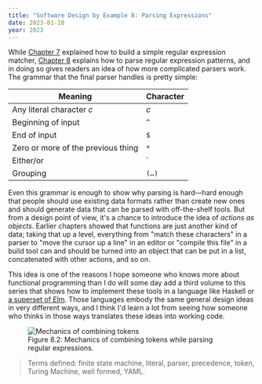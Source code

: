 ```yaml
---
title: "Software Design by Example 8: Parsing Expressions"
date: 2023-01-10
year: 2023
---
```


While [Chapter 7][sdxjs_regex] explained how to build a simple regular expression matcher,
[Chapter 8][sdxjs_parsing] explains how to parse regular expression patterns,
and in doing so gives readers an idea of how more complicated parsers work.
The grammar that the final parser handles is pretty simple:

| Meaning | Character |
| ------- | --------- |
| Any literal character *c* | *c* |
| Beginning of input | `^` |
| End of input | `$` |
| Zero or more of the previous thing | `*` |
| Either/or | `|` |
| Grouping | `(…)` |

Even this grammar is enough to show why parsing is hard—hard enough that
people should use existing data formats rather than create new ones
and should generate data that can be parsed with off-the-shelf tools.
But from a design point of view,
it's a chance to introduce the idea of *actions as objects*.
Earlier chapters showed that functions are just another kind of data;
taking that up a level,
everything from "match these characters" in a parser to "move the cursor up a line" in an editor
or "compile this file" in a build tool
can and should be turned into an object
that can be put in a list,
concatenated with other actions,
and so on.

This idea is one of the reasons I hope someone who knows more about functional programming than I do
will some day add a third volume to this series
that shows how to implement these tools in a language like Haskell or [a superset of Elm][to_dont].
Those languages embody the same general design ideas in very different ways,
and I think I'd learn a lot from seeing how someone who thinks in those ways
translates these ideas into working code.

<figure id="regex-parser-mechanics" class="center">
  <img src="{{'/sdxjs/regex-parser/mechanics.svg' | relative_url}}" alt="Mechanics of combining tokens" class="centered">
  <figcaption>Figure 8.2: Mechanics of combining tokens while parsing regular expressions.</figcaption>
</figure>

> Terms defined: finite state machine, literal, parser, precedence, token, Turing Machine, well formed, YAML.

[sdxjs_parsing]: https://third-bit.com/sdxjs/regex-parser/
[sdxjs_regex]: https://third-bit.com/sdxjs/pattern-matching/
[to_dont]: https://third-bit.com/2022/12/28/six-for-the-to-dont-list/
